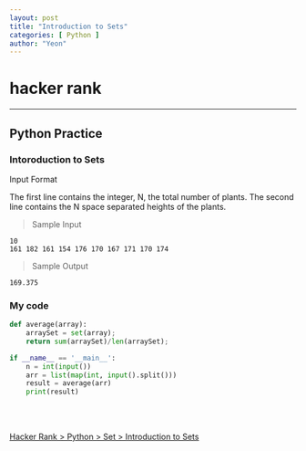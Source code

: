 ```yaml
---
layout: post
title: "Introduction to Sets"
categories: [ Python ]
author: "Yeon"
---
```


# hacker rank
---
## Python Practice
### Intoroduction to Sets

Input Format

The first line contains the integer, N, the total number of plants.
The second line contains the N space separated heights of the plants.



> Sample Input
~~~
10
161 182 161 154 176 170 167 171 170 174
~~~

> Sample Output
~~~
169.375
~~~

### My code
```python
def average(array):
    arraySet = set(array);
    return sum(arraySet)/len(arraySet);

if __name__ == '__main__':
    n = int(input())
    arr = list(map(int, input().split()))
    result = average(arr)
    print(result) 
```

<br>
<br>

[Hacker Rank > Python > Set > Introduction to Sets ](https://www.hackerrank.com/challenges/py-introduction-to-sets/problem)